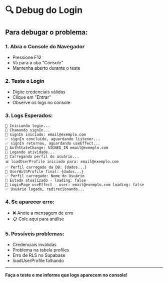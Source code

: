 # 🔍 Debug do Login

## Para debugar o problema:

### 1. Abra o Console do Navegador
- Pressione F12
- Vá para a aba "Console" 
- Mantenha aberto durante o teste

### 2. Teste o Login
- Digite credenciais válidas
- Clique em "Entrar"
- Observe os logs no console

### 3. Logs Esperados:
```
📝 Iniciando login...
🔐 Chamando signIn...
🔐 signIn iniciado: email@exemplo.com
✅ signIn concluído, aguardando listener...
✅ signIn retornou, aguardando useEffect...
🎯 AuthStateChange: SIGNED_IN email@exemplo.com
📝 Logando atividade...
👤 Carregando perfil do usuário...
📊 loadUserProfile iniciado para: email@exemplo.com
✅ Perfil carregado da DB: {dados...}
🎯 UserWithProfile final: {dados...}
✅ Perfil carregado: Nome do Usuário
🔄 Estado atualizado - loading: false
🎯 LoginPage useEffect - user: email@exemplo.com loading: false
✅ Usuário logado, redirecionando...
```

### 4. Se aparecer erro:
- ❌ Anote a mensagem de erro
- 📋 Cole aqui para análise

### 5. Possíveis problemas:
- Credenciais inválidas
- Problema na tabela profiles
- Erro de RLS no Supabase
- loadUserProfile falhando

---

**Faça o teste e me informe que logs aparecem no console!**
